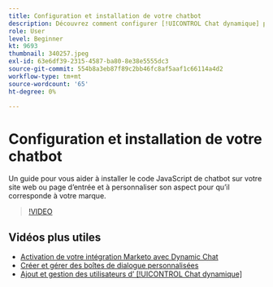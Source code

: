```yaml
---
title: Configuration et installation de votre chatbot
description: Découvrez comment configurer [!UICONTROL Chat dynamique] pour la première utilisation.
role: User
level: Beginner
kt: 9693
thumbnail: 340257.jpeg
exl-id: 63e6df39-2315-4587-ba80-8e38e5555dc3
source-git-commit: 554b8a3eb87f89c2bb46fc8af5aaf1c66114a4d2
workflow-type: tm+mt
source-wordcount: '65'
ht-degree: 0%

---
```


# Configuration et installation de votre chatbot

Un guide pour vous aider à installer le code JavaScript de chatbot sur votre site web ou page d’entrée et à personnaliser son aspect pour qu’il corresponde à votre marque.

>[!VIDEO](https://video.tv.adobe.com/v/340257/?quality=12&learn=on)

## Vidéos plus utiles

* [Activation de votre intégration Marketo avec Dynamic Chat](marketo-integration.md)
* [Créer et gérer des boîtes de dialogue personnalisées](dialogue-management.md)
* [Ajout et gestion des utilisateurs d’ [!UICONTROL Chat dynamique] ](user-management.md)

